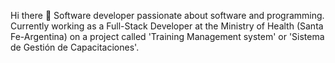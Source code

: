 Hi there 👋
Software developer passionate about software and programming. Currently working as a Full-Stack Developer at the Ministry of Health (Santa Fe-Argentina) on a project called 'Training Management system' or 'Sistema de Gestión de Capacitaciones'.
